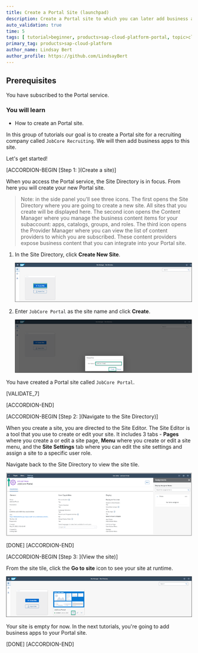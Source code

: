 ```yaml
---
title: Create a Portal Site (launchpad)
description: Create a Portal site to which you can later add business apps.
auto_validation: true
time: 5
tags: [ tutorial>beginner, products>sap-cloud-platform-portal, topic>cloud, products>sap-fiori ]
primary_tag: products>sap-cloud-platform
author_name: Lindsay Bert
author_profile: https://github.com/LindsayBert
---
```


## Prerequisites
You have subscribed to the Portal service.


### You will learn
  - How to create an Portal site.

In this group of tutorials our goal is to create a Portal site for a recruiting company called `JobCore Recruiting`. We will then add business apps to this site.

Let's get started!

[ACCORDION-BEGIN [Step 1: ](Create a site)]

When you access the Portal service, the Site Directory is in focus. From here you will create your new Portal site.

> Note: in the side panel you'll see three icons. The first opens the Site Directory where you are going to create a new site. All sites that you create will be displayed here. The second icon opens the Content Manager where you manage the business content items for your subaccount: apps, catalogs, groups, and roles. The third icon opens the Provider Manager where you can view the list of content providers to which you are subscribed. These content providers expose business content that you can integrate into your Portal site.


1. In the Site Directory, click **Create New Site**.

    ![Create site](1_create_new_site.png)

2. Enter `JobCore Portal` as the site name and click **Create**.

    ![Name site](2_name_site.png)

You have created a Portal site called `JobCore Portal`.

[VALIDATE_7]

[ACCORDION-END]

[ACCORDION-BEGIN [Step 2: ](Navigate to the Site Directory)]

When you create a site, you are directed to the Site Editor. The Site Editor is a tool that you use to create or edit your site. It includes 3 tabs - **Pages** where you create a or edit a site page, **Menu** where you create or edit a site menu, and the **Site Settings** tab where you can edit the site settings and assign a site to a specific user role.

Navigate back to the Site Directory to view the site tile.

  ![Navigate to site directory](5_to_site_directory.png)


[DONE]
[ACCORDION-END]

[ACCORDION-BEGIN [Step 3: ](View the site)]


From the site tile, click the **Go to site** icon to see your site at runtime.

  ![Go to site](4_go_to_site.png)

  Your site is empty for now. In the next tutorials, you're going to add business apps to your Portal site.





[DONE]
[ACCORDION-END]
